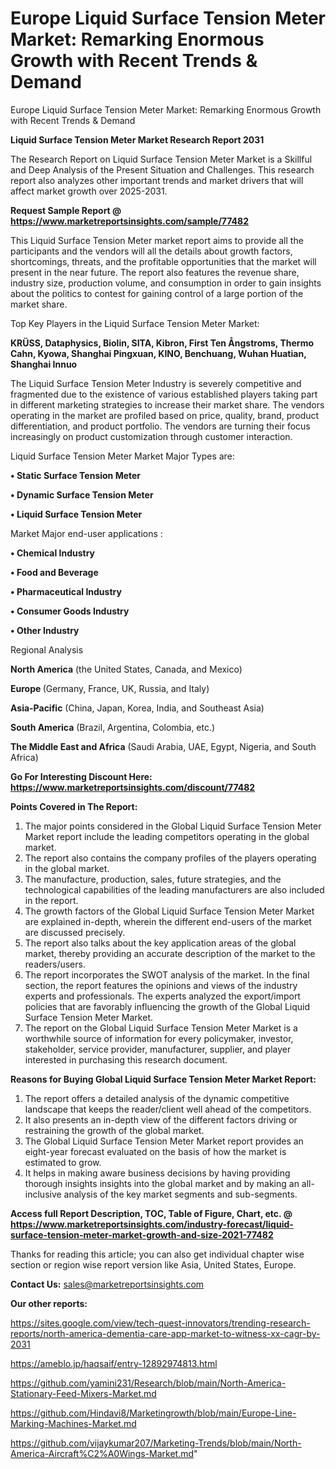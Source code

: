 # Europe Liquid Surface Tension Meter Market: Remarking Enormous Growth with Recent Trends & Demand
Europe Liquid Surface Tension Meter Market: Remarking Enormous Growth with Recent Trends & Demand

<strong>Liquid Surface Tension Meter Market Research Report 2031</strong>

The Research Report on Liquid Surface Tension Meter Market is a Skillful and Deep Analysis of the Present Situation and Challenges. This research report also analyzes other important trends and market drivers that will affect market growth over 2025-2031.

<strong>Request Sample Report @ <a href=https://www.marketreportsinsights.com/sample/77482>https://www.marketreportsinsights.com/sample/77482</a></strong>

This Liquid Surface Tension Meter market report aims to provide all the participants and the vendors will all the details about growth factors, shortcomings, threats, and the profitable opportunities that the market will present in the near future. The report also features the revenue share, industry size, production volume, and consumption in order to gain insights about the politics to contest for gaining control of a large portion of the market share.

Top Key Players in the Liquid Surface Tension Meter Market:

<strong>KRÜSS, Dataphysics, Biolin, SITA, Kibron, First Ten Ångstroms, Thermo Cahn, Kyowa, Shanghai Pingxuan, KINO, Benchuang, Wuhan Huatian, Shanghai Innuo</strong>

The Liquid Surface Tension Meter Industry is severely competitive and fragmented due to the existence of various established players taking part in different marketing strategies to increase their market share. The vendors operating in the market are profiled based on price, quality, brand, product differentiation, and product portfolio. The vendors are turning their focus increasingly on product customization through customer interaction.

Liquid Surface Tension Meter Market Major Types are:

<strong>• Static Surface Tension Meter

• Dynamic Surface Tension Meter

• Liquid Surface Tension Meter</strong>

Market Major end-user applications :

<strong>• Chemical Industry

• Food and Beverage

• Pharmaceutical Industry

• Consumer Goods Industry

• Other Industry</strong>

Regional Analysis

</u><strong><b>North America</b></strong> (the United States, Canada, and Mexico)

<strong><b>Europe </b></strong>(Germany, France, UK, Russia, and Italy)

<strong><b>Asia-Pacific</b></strong> (China, Japan, Korea, India, and Southeast Asia)

<strong><b>South America</b></strong> (Brazil, Argentina, Colombia, etc.)

<strong><b>The Middle East and Africa</b></strong> (Saudi Arabia, UAE, Egypt, Nigeria, and South Africa)

<strong>Go For Interesting Discount Here: <a href=https://www.marketreportsinsights.com/discount/77482>https://www.marketreportsinsights.com/discount/77482</a></strong>

<strong>Points Covered in The Report:</strong>
<ol>
  <li>The major points considered in the Global Liquid Surface Tension Meter Market report include the leading competitors operating in the global market.</li>
  <li>The report also contains the company profiles of the players operating in the global market.</li>
  <li>The manufacture, production, sales, future strategies, and the technological capabilities of the leading manufacturers are also included in the report.</li>
  <li>The growth factors of the Global Liquid Surface Tension Meter Market are explained in-depth, wherein the different end-users of the market are discussed precisely.</li>
  <li>The report also talks about the key application areas of the global market, thereby providing an accurate description of the market to the readers/users.</li>
  <li>The report incorporates the SWOT analysis of the market. In the final section, the report features the opinions and views of the industry experts and professionals. The experts analyzed the export/import policies that are favorably influencing the growth of the Global Liquid Surface Tension Meter Market.</li>
  <li>The report on the Global Liquid Surface Tension Meter Market is a worthwhile source of information for every policymaker, investor, stakeholder, service provider, manufacturer, supplier, and player interested in purchasing this research document.</li>
</ol>
<strong>Reasons for Buying Global Liquid Surface Tension Meter Market Report:</strong>

<ol>
  <li>The report offers a detailed analysis of the dynamic competitive landscape that keeps the reader/client well ahead of the competitors.</li>
  <li>It also presents an in-depth view of the different factors driving or restraining the growth of the global market.</li>
  <li>The Global Liquid Surface Tension Meter Market report provides an eight-year forecast evaluated on the basis of how the market is estimated to grow.</li>
  <li>It helps in making aware business decisions by having providing thorough insights insights into the global market and by making an all-inclusive analysis of the key market segments and sub-segments.</li>
</ol>
<strong>Access full Report Description, TOC, Table of Figure, Chart, etc. @ <a href=https://www.marketreportsinsights.com/industry-forecast/liquid-surface-tension-meter-market-growth-and-size-2021-77482>https://www.marketreportsinsights.com/industry-forecast/liquid-surface-tension-meter-market-growth-and-size-2021-77482</a></strong>


Thanks for reading this article; you can also get individual chapter wise section or region wise report version like Asia, United States, Europe.

<strong>Contact Us:</strong>
sales@marketreportsinsights.com

<strong>Our other reports:</strong>

<a href=https://sites.google.com/view/tech-quest-innovators/trending-research-reports/north-america-dementia-care-app-market-to-witness-xx-cagr-by-2031>https://sites.google.com/view/tech-quest-innovators/trending-research-reports/north-america-dementia-care-app-market-to-witness-xx-cagr-by-2031</a>

<a href=https://ameblo.jp/haqsaif/entry-12892974813.html>https://ameblo.jp/haqsaif/entry-12892974813.html</a>

<a href=https://github.com/yamini231/Research/blob/main/North-America-Stationary-Feed-Mixers-Market.md>https://github.com/yamini231/Research/blob/main/North-America-Stationary-Feed-Mixers-Market.md</a>

<a href=https://github.com/Hindavi8/Marketingrowth/blob/main/Europe-Line-Marking-Machines-Market.md>https://github.com/Hindavi8/Marketingrowth/blob/main/Europe-Line-Marking-Machines-Market.md</a>

<a href=https://github.com/vijaykumar207/Marketing-Trends/blob/main/North-America-Aircraft%C2%A0Wings-Market.md>https://github.com/vijaykumar207/Marketing-Trends/blob/main/North-America-Aircraft%C2%A0Wings-Market.md</a>"
